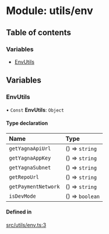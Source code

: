 # Module: utils/env

## Table of contents

### Variables

- [EnvUtils](utils_env#envutils)

## Variables

### EnvUtils

• `Const` **EnvUtils**: `Object`

#### Type declaration

| Name | Type |
| :------ | :------ |
| `getYagnaApiUrl` | () => `string` |
| `getYagnaAppKey` | () => `string` |
| `getYagnaSubnet` | () => `string` |
| `getRepoUrl` | () => `string` |
| `getPaymentNetwork` | () => `string` |
| `isDevMode` | () => `boolean` |

#### Defined in

[src/utils/env.ts:3](https://github.com/golemfactory/golem-js/blob/570d226/src/utils/env.ts#L3)
